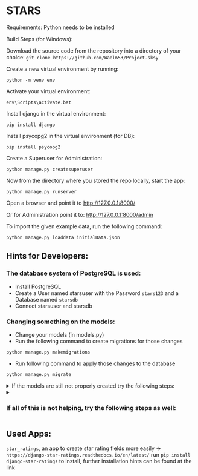 # STARS

Requirements:
Python needs to be installed

Build Steps (for Windows):

Download the source code from the repository into a directory of your choice:
`git clone https://github.com/Wael653/Project-sksy`

Create a new virtual environment by running:
```
python -m venv env
```

Activate your virtual environment:
```
env\Scripts\activate.bat
```

Install django in the virtual environment:
```
pip install django
```

Install psycopg2 in the virtual environment (for DB):
```
pip install psycopg2
```

Create a Superuser for Administration: 
```
python manage.py createsuperuser
```
Now from the directory where you stored the repo locally, start the app:
```
python manage.py runserver
```
Open a browser and point it to http://127.0.0.1:8000/

Or for Administration point it to: http://127.0.0.1:8000/admin

To import the given example data, run the following command:
```
python manage.py loaddata initialData.json
```

## Hints for Developers:

### The database system of PostgreSQL is used:
- Install PostgreSQL
- Create a User named starsuser with the Password `stars123` and a Database named `starsdb`
- Connect starsuser and starsdb

### Changing something on the models:
- Change your models (in models.py)
- Run the following command to create migrations for those changes
```
python manage.py makemigrations
```
- Run following command to apply those changes to the database
```
python manage.py migrate
```

<details><summary>If the models are still not properly created try the following steps:</summary>
<p>

- Run 
```
python manage.py migrate starsApp zero
```
- delete the 0001_initial.py file in the migrations folder
- Run the following command to create migrations for those changes
```
python manage.py makemigrations
```
- Run following command to apply those changes to the database
```
python manage.py migrate
```
  </p>
 </details>
<details><summary><h3>If all of this is not helping, try the following steps as well:</h3></summary>
<p>
- Run your PostgreSQL admin tool and delete all tables starting with `starsApp` manually

- delete the 0001_initial.py file in the migrations folder
- Run the following command to create migrations for those changes
```
python manage.py makemigrations
```
- Run following command to apply those changes to the database
```
python manage.py migrate
```
</p>
 </details>




## Used Apps:
`star_ratings`, an app to create star rating fields more easily -> `https://django-star-ratings.readthedocs.io/en/latest/`
run `pip install django-star-ratings` to install, further installation hints can be found at the link
